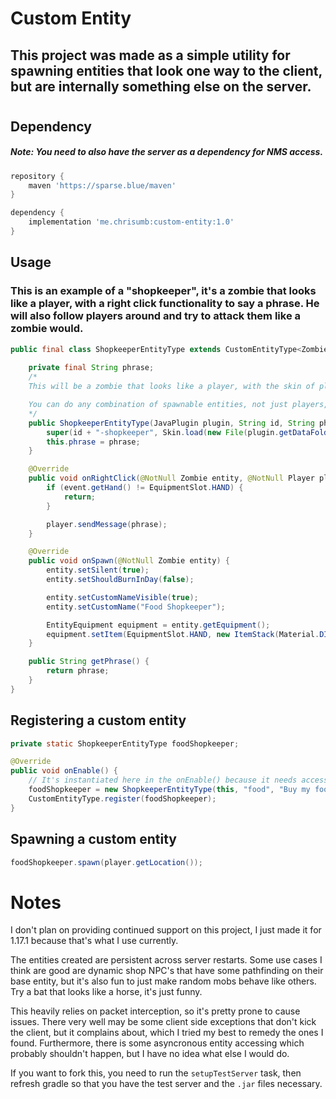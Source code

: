 # Custom Entity

## This project was made as a simple utility for spawning entities that look one way to the client, but are internally something else on the server.
#

## Dependency
##### Note: You need to also have the server as a dependency for NMS access.
```groovy
repository {
    maven 'https://sparse.blue/maven'
}

dependency {
    implementation 'me.chrisumb:custom-entity:1.0'
}
```

## Usage

### This is an example of a "shopkeeper", it's a zombie that looks like a player, with a right click functionality to say a phrase. He will also follow players around and try to attack them like a zombie would.

```java
public final class ShopkeeperEntityType extends CustomEntityType<Zombie> {
    
    private final String phrase;
    /*
    This will be a zombie that looks like a player, with the skin of player "Tom1024". 

    You can do any combination of spawnable entities, not just players, and there is an alternative constructor that doesn't take a skin in case you don't want to spawn a player on the client end.
    */
    public ShopkeeperEntityType(JavaPlugin plugin, String id, String phrase) {
        super(id + "-shopkeeper", Skin.load(new File(plugin.getDataFolder(), "tom1024.skin")), Zombie.class, Player.class);
        this.phrase = phrase;
    }

    @Override
    public void onRightClick(@NotNull Zombie entity, @NotNull Player player, @NotNull PlayerInteractAtEntityEvent event) {
        if (event.getHand() != EquipmentSlot.HAND) {
            return;
        }

        player.sendMessage(phrase);
    }

    @Override
    public void onSpawn(@NotNull Zombie entity) {
        entity.setSilent(true);
        entity.setShouldBurnInDay(false);

        entity.setCustomNameVisible(true);
        entity.setCustomName("Food Shopkeeper");

        EntityEquipment equipment = entity.getEquipment();
        equipment.setItem(EquipmentSlot.HAND, new ItemStack(Material.DIAMOND_SWORD));
    }

    public String getPhrase() {
        return phrase;
    }
}
```
## Registering a custom entity
```java
private static ShopkeeperEntityType foodShopkeeper;

@Override
public void onEnable() {
    // It's instantiated here in the onEnable() because it needs access to the plugin.
    foodShopkeeper = new ShopkeeperEntityType(this, "food", "Buy my food!");
    CustomEntityType.register(foodShopkeeper);
}
```

## Spawning a custom entity
```java
foodShopkeeper.spawn(player.getLocation());
```



# Notes

I don't plan on providing continued support on this project, I just made it for 1.17.1 because that's what I use currently.

The entities created are persistent across server restarts. Some use cases I think are good are dynamic shop NPC's that have some pathfinding on their base entity, but it's also fun to just make random mobs behave like others. Try a bat that looks like a horse, it's just funny.

This heavily relies on packet interception, so it's pretty prone to cause issues. There very well may be some client side exceptions that don't kick the client, but it complains about, which I tried my best to remedy the ones I found. Furthermore, there is some asyncronous entity accessing which probably shouldn't happen, but I have no idea what else I would do.

If you want to fork this, you need to run the `setupTestServer` task, then refresh gradle so that you have the test server and the `.jar` files necessary.